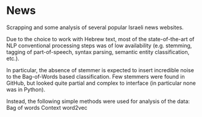 # News
Scrapping and some analysis of several popular Israeli news websites.

Due to the choice to work with Hebrew text, most of the state-of-the-art of NLP conventional processing steps was of low availability (e.g. stemming, tagging of part-of-speech, syntax parsing, semantic entity classification, etc.).

In particular, the absence of stemmer is expected to insert incredible noise to the Bag-of-Words based classification. Few stemmers were found in GitHub, but looked quite partial and complex to interface (in particular none was in Python).

Instead, the following simple methods were used for analysis of the data:
Bag of words
Context
word2vec
